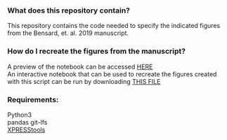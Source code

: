 ### What does this repository contain?
This repository contains the code needed to specify the indicated figures from the Bensard, et. al. 2019 manuscript.   

### How do I recreate the figures from the manuscript?   
A preview of the notebook can be accessed [HERE](https://j-berg.github.io/bensard_figures_2019/)    
An interactive notebook that can be used to recreate the figures created with this script can be run by downloading [THIS FILE](https://github.com/j-berg/bensard_figures_2019/raw/master/Bensard_Figures_2019.ipynb)   

### Requirements:  
Python3   
pandas
git-lfs   
[XPRESStools](https://github.com/XPRESSyourself/XPRESStools)    


